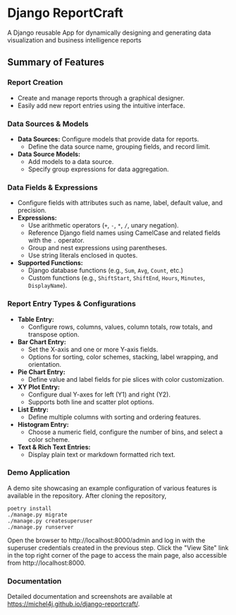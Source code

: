 # Django ReportCraft
A Django reusable App for dynamically designing and generating data visualization and 
business intelligence reports

## Summary of Features

### Report Creation
- Create and manage reports through a graphical designer.
- Easily add new report entries using the intuitive interface.

### Data Sources & Models
- **Data Sources:** Configure models that provide data for reports.  
  - Define the data source name, grouping fields, and record limit.
- **Data Source Models:**  
  - Add models to a data source.
  - Specify group expressions for data aggregation.

### Data Fields & Expressions
- Configure fields with attributes such as name, label, default value, and precision.
- **Expressions:**  
  - Use arithmetic operators (`+`, `-`, `*`, `/`, unary negation).
  - Reference Django field names using CamelCase and related fields with the `.` operator.
  - Group and nest expressions using parentheses.
  - Use string literals enclosed in quotes.
- **Supported Functions:**  
  - Django database functions (e.g., `Sum`, `Avg`, `Count`, etc.)
  - Custom functions (e.g., `ShiftStart`, `ShiftEnd`, `Hours`, `Minutes`, `DisplayName`).

### Report Entry Types & Configurations
- **Table Entry:**  
  - Configure rows, columns, values, column totals, row totals, and transpose option.
- **Bar Chart Entry:**  
  - Set the X-axis and one or more Y-axis fields.
  - Options for sorting, color schemes, stacking, label wrapping, and orientation.
- **Pie Chart Entry:**  
  - Define value and label fields for pie slices with color customization.
- **XY Plot Entry:**  
  - Configure dual Y-axes for left (Y1) and right (Y2).
  - Supports both line and scatter plot options.
- **List Entry:**  
  - Define multiple columns with sorting and ordering features.
- **Histogram Entry:**  
  - Choose a numeric field, configure the number of bins, and select a color scheme.
- **Text & Rich Text Entries:**  
  - Display plain text or markdown formatted rich text.

### Demo Application
A demo site showcasing an example configuration of various features is available in the repository. After cloning
the repository,

    poetry install
    ./manage.py migrate
    ./manage.py createsuperuser
    ./manage.py runserver
 
 Open the browser to http://localhost:8000/admin and log in with the superuser credentials created in the previous step.
 Click the "View Site" link in the top right corner of the page to access the main page, also accessible 
 from http://localhost:8000.
 
### Documentation
Detailed documentation and screenshots are available at https://michel4j.github.io/django-reportcraft/. 